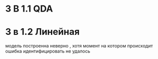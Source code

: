 # 3 В 1.1 QDA
# 3 в 1.2 Линейная
модель построенна неверно , хотя момент на котором происходит ошибка идентифицировать не удалось
